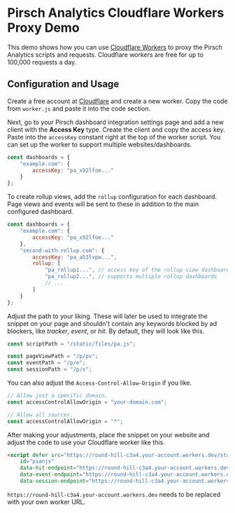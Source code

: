 # Pirsch Analytics Cloudflare Workers Proxy Demo

This demo shows how you can use [Cloudflare Workers](https://workers.cloudflare.com/) to proxy the Pirsch Analytics scripts and requests. Cloudflare workers are free for up to 100,000 requests a day.

## Configuration and Usage

Create a free account at [Cloudflare](https://cloudflare.com/) and create a new worker. Copy the code from `worker.js` and paste it into the code section.

Next, go to your Pirsch dashboard integration settings page and add a new client with the **Access Key** type. Create the client and copy the access key. Paste into the `accessKey` constant right at the top of the worker script. You can set up the worker to support multiple websites/dashboards.

```js
const dashboards = {
    "example.com": {
        accessKey: "pa_x92lfoe..."
    }
};
```

To create rollup views, add the `rollup` configuration for each dashboard. Page views and events will be sent to these in addition to the main configured dashboard.

```js
const dashboards = {
    "example.com": {
        accessKey: "pa_x92lfoe..."
    },
    "second-with-rollup.com": {
        accessKey: "pa_a53lvpw...",
        rollup: [
            "pa_rollup1...", // access key of the rollup view dashboard
            "pa_rollup2...", // supports multiple rollup dashboards
            // ...
        ]
    }
};
```

Adjust the path to your liking. These will later be used to integrate the snippet on your page and shouldn't contain any keywords blocked by ad blockers, like *tracker*, *event*, or *hit*. By default, they will look like this.

```js
const scriptPath = "/static/files/pa.js";

const pageViewPath = "/p/pv";
const eventPath = "/p/e";
const sessionPath = "/p/s";
```

You can also adjust the `Access-Control-Allow-Origin` if you like.

```js
// Allow just a specific domain.
const accessControlAllowOrigin = "your-domain.com";

// Allow all sources.
const accessControlAllowOrigin = "*";
```

After making your adjustments, place the snippet on your website and adjust the code to use your Cloudflare worker like this.

```html
<script defer src="https://round-hill-c3a4.your-account.workers.dev/static/files/pa.js"
    id="pianjs"
    data-hit-endpoint="https://round-hill-c3a4.your-account.workers.dev/p/pv"
    data-event-endpoint="https://round-hill-c3a4.your-account.workers.dev/p/e"
    data-session-endpoint="https://round-hill-c3a4.your-account.workers.dev/p/s"></script>
```

`https://round-hill-c3a4.your-account.workers.dev` needs to be replaced with your own worker URL.

